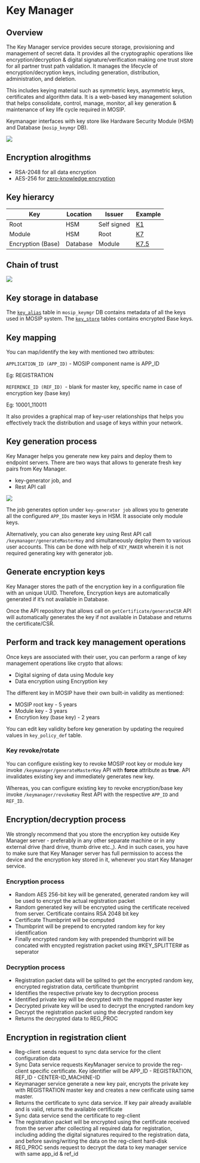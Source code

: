# Key Manager

## Overview 
The Key Manager service provides secure storage, provisioning and management of secret data. It provides all the cryptographic operations like encryption/decryption & digital signature/verification making one trust store for all partner trust path validation. It manages the lifecycle of encryption/decryption keys, including generation, distribution, administration, and deletion.

This includes keying material such as symmetric keys, asymmetric keys, certificates and algorithm data.  It is a web-based key management solution that helps consolidate, control, manage, monitor, all key generation & maintenance of key life cycle required in MOSIP. 

Keymanager interfaces with key store like Hardware Security Module (HSM) and Database (`mosip_keymgr` DB).

![](_images/keymanager_hsm_integration.png)

## Encryption alrogithms
* RSA-2048 for all data encryption
* AES-256 for [zero-knowledge encryption](https://docs.mosip.io/1.2.0/privacy-and-security/data-protection#zero-knowledge-encryption)

## Key hierarcy
|Key|Location|Issuer|Example|
|---|---|---|---|
|Root|HSM|Self signed|[K1](https://docs.mosip.io/1.2.0/privacy-and-security/keys)|
|Module|HSM|Root|[K7](https://docs.mosip.io/1.2.0/privacy-and-security/keys)|
|Encryption (Base)|Database|Module|[K7.5](https://docs.mosip.io/1.2.0/privacy-and-security/keys)|

## Chain of trust

![](_images/keymanager_chain_of_trust.png)

## Key storage in database
The [`key_alias`](db_scripts/mosip_keymgr/ddl/keymgr-key_alias.sql) table in `mosip_keymgr` DB contains metadata of all the keys used in MOSIP system.  The [`key_store`](db_scripts/mosip_keymgr/ddl/keymgr-key_store.sql) tables contains encrypted Base keys.

## Key mapping 
You can map/identify the key with mentioned two attributes:

```APPLICATION_ID (APP_ID)``` -  MOSIP component name is APP_ID

Eg: REGISTRATION

```REFERENCE_ID (REF_ID) ```- blank for master key, specific name in case of encryption key (base key)

Eg: 10001_110011

It also provides a graphical map of key-user relationships that helps you effectively track the distribution and usage of keys within your network.

## Key generation process 
Key Manager helps you generate new key pairs and deploy them to endpoint servers. There are two ways that allows to generate fresh key pairs from Key Manager.
*	key-generator job, and
*	Rest API call

![](_images/keymanager_hsm_keygenerator.png)

The job generates option under ``` key-generator job ``` allows you to generate all the configured ```APP_IDs``` master keys in HSM. It associate only module keys.

Alternatively, you can also generate key using Rest API call ```/keymanager/generateMasterKey``` and simultaneously deploy them to various user accounts. This can be done with help of ```KEY_MAKER``` wherein it is not required generating key with generator job.

## Generate encryption keys 
Key Manager stores the path of the encryption key in a configuration file with an unique UUID. Therefore, Encryption keys are automatically generated if it’s not available in Database. 

Once the API repository that allows call on ```getCertificate/generateCSR``` API will automatically generates the key if not available in Database and returns the certificate/CSR.

## Perform and track key management operations 
Once keys are associated with their user, you can perform a range of key management operations like crypto that allows:
* Digital signing of data using Module key
* Data encryption using Encryption key

The different key in MOSIP have their own built-in validity as mentioned:
*	MOSIP root key - 5 years
*	Module key - 3 years
*	Encrytion key (base key) - 2 years

You can edit key validity before key generation by updating the required values in ```key_policy_def``` table.

### Key revoke/rotate
You can configure existing key to revoke MOSIP root key or module key invoke ```/keymanager/generateMasterKey``` API with **force** attribute as **true**. API invalidates existing key and immediately generates new key.
 
Whereas, you can configure existing key to revoke encryption/base key invoke ```/keymanager/revokeKey``` Rest API with the respective ```APP_ID``` and ```REF_ID```.

## Encryption/decryption process
We strongly recommend that you store the encryption key outside Key Manager server - preferably in any other separate machine or in any external drive (hard drive, thumb drive etc.,). And in such cases, you have to make sure that Key Manager server has full permission to access the device and the encryption key stored in it, whenever you start Key Manager service.

### Encryption process 
*	Random AES 256-bit key will be generated, generated random key will be used to encrypt the actual registration packet
*	Random generated key will be encrypted using the certificate received from server. Certificate contains RSA 2048 bit key
*	Certificate Thumbprint will be computed
*	Thumbprint will be prepend to encrypted random key for key identification
*	Finally encrypted random key with prepended thumbprint will be concated with encypted registration packet using #KEY_SPLITTER# as seperator

### Decryption process 
*	Registration packet data will be splited to get the encrypted random key, encrypted registration data, certificate thumbprint
*	Identifies the respective private key to decryption process
*	Identified private key will be decrypted with the mapped master key
*	Decrypted private key will be used to decrypt the encrypted random key
*	Decrypt the registration packet using the decrypted random key
*	Returns the decrypted data to REG_PROC

## Encryption in registration client 
*	Reg-client sends request to sync data service for the client configuration data
*	Sync Data service requests KeyManager service to provide the reg-client specific certificate. Key identifier will be APP_ID - REGISTRATION, REF_ID - CENTER-ID_MACHINE-ID
*	Keymanager service generate a new key pair, encrypts the private key with REGISTRATION master key and creates a new cerificate using same master. 
*	Returns the certificate to sync data service. If key pair already available and is valid, returns the available certificate
*	Sync data service send the certificate to reg-client
*	The registration packet will be encrypted using the certificate received from the server after collecting all required data for registration, including adding the digital signatures required to the registration data, and before saving/writing the data on the reg-client hard-disk
*	REG_PROC sends request to decrypt the data to key manager service with same app_id & ref_id



